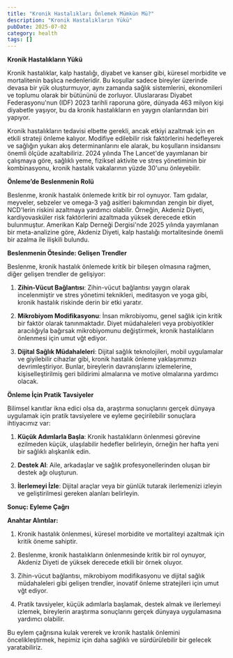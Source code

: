 ```yaml
---
title: "Kronik Hastalıkları Önlemek Mümkün Mü?"
description: "Kronik Hastalıkların Yükü"
pubDate: 2025-07-02
category: health
tags: []
---
```


**Kronik Hastalıkların Yükü**

Kronik hastalıklar, kalp hastalığı, diyabet ve kanser gibi, küresel morbidite ve mortalitenin başlıca nedenleridir. Bu koşullar sadece bireyler üzerinde devasa bir yük oluşturmuyor, aynı zamanda sağlık sistemlerini, ekonomileri ve toplumu olarak bir bütününü de zorluyor. Uluslararası Diyabet Federasyonu'nun (IDF) 2023 tarihli raporuna göre, dünyada 463 milyon kişi diyabetle yaşıyor, bu da kronik hastalıkların en yaygın olanlarından biri yapıyor.

Kronik hastalıkların tedavisi elbette gerekli, ancak etkiyi azaltmak için en etkili strateji önleme kalıyor. Modifiye edilebilir risk faktörlerini hedefleyerek ve sağlığın yukarı akış determinanlarını ele alarak, bu koşulların insidansını önemli ölçüde azaltabiliriz. 2024 yılında The Lancet'de yayımlanan bir çalışmaya göre, sağlıklı yeme, fiziksel aktivite ve stres yönetiminin bir kombinasyonu, kronik hastalık vakalarının yüzde 30'unu önleyebilir.

**Önleme’de Beslenmenin Rolü**

Beslenme, kronik hastalık önlemede kritik bir rol oynuyor. Tam gıdalar, meyveler, sebzeler ve omega-3 yağ asitleri bakımından zengin bir diyet, NCD'lerin riskini azaltmaya yardımcı olabilir. Örneğin, Akdeniz Diyeti, kardiyovasküler risk faktörlerini azaltmada yüksek derecede etkin bulunmuştur. Amerikan Kalp Derneği Dergisi'nde 2025 yılında yayımlanan bir meta-analizine göre, Akdeniz Diyeti, kalp hastalığı mortalitesinde önemli bir azalma ile ilişkili bulundu.

**Beslenmenin Ötesinde: Gelişen Trendler**

Beslenme, kronik hastalık önlemede kritik bir bileşen olmasına rağmen, diğer gelişen trendler de gelişiyor:

1. **Zihin-Vücut Bağlantısı**: Zihin-vücut bağlantısı yaygın olarak incelenmiştir ve stres yönetimi teknikleri, meditasyon ve yoga gibi, kronik hastalık riskinde derin bir etki yaratır.

2. **Mikrobiyom Modifikasyonu**: İnsan mikrobiyomu, genel sağlık için kritik bir faktör olarak tanınmaktadır. Diyet müdahaleleri veya probiyotikler aracılığıyla bağırsak mikrobiyomunu değiştirmek, kronik hastalıkların önlenmesi için umut vğt ediyor.

3. **Dijital Sağlık Müdahaleleri**: Dijital sağlık teknolojileri, mobil uygulamalar ve giyilebilir cihazlar gibi, kronik hastalık önleme yaklaşımımızı devrimleştiriyor. Bunlar, bireylerin davranışlarını izlemelerine, kişiselleştirilmiş geri bildirimi almalarına ve motive olmalarına yardımcı olacak.

**Önleme İçin Pratik Tavsiyeler**

Bilimsel kanıtlar ikna edici olsa da, araştırma sonuçlarını gerçek dünyaya uygulamak için pratik tavsiyelere ve eyleme geçirilebilir sonuçlara ihtiyacımız var:

1. **Küçük Adımlarla Başla**: Kronik hastalıkların önlenmesi görevine ezilmeden küçük, ulaşılabilir hedefler belirleyin, örneğin her hafta yeni bir sağlıklı alışkanlık edin.

2. **Destek Al**: Aile, arkadaşlar ve sağlık profesyonellerinden oluşan bir destek ağı oluşturun.

3. **İlerlemeyi İzle**: Dijital araçlar veya bir günlük tutarak ilerlemenizi izleyin ve geliştirilmesi gereken alanları belirleyin.

**Sonuç: Eyleme Çağrı**

**Anahtar Alıntılar:**

1. Kronik hastalık önlenmesi, küresel morbidite ve mortaliteyi azaltmak için kritik öneme sahiptir.

2. Beslenme, kronik hastalıkların önlenmesinde kritik bir rol oynuyor, Akdeniz Diyeti de yüksek derecede etkili bir örnek oluyor.

3. Zihin-vücut bağlantısı, mikrobiyom modifikasyonu ve dijital sağlık müdahaleleri gibi gelişen trendler, inovatif önleme stratejileri için umut vğt ediyor.

4. Pratik tavsiyeler, küçük adımlarla başlamak, destek almak ve ilerlemeyi izlemek, bireylerin araştırma sonuçlarını gerçek dünyaya uygulamasına yardımcı olabilir.

Bu eylem çağrısına kulak vererek ve kronik hastalık önlemini öncelikleştirmek, hepimiz için daha sağlıklı ve sürdürülebilir bir gelecek yaratabiliriz.